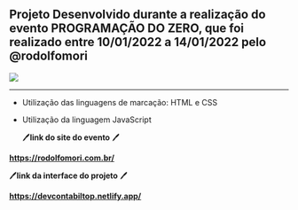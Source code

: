 ## Projeto Desenvolvido durante a realização do evento PROGRAMAÇÃO DO ZERO, que foi realizado entre 10/01/2022 a 14/01/2022 pelo @rodolfomori

![](C:\Users\felip\OneDrive\Imagens\12.png)

------------

- Utilização das linguagens de marcação: HTML e CSS

- Utilização da linguagem JavaScript

  

  :pen:**link do site do evento** :pen:

**https://rodolfomori.com.br/**

 :pen:**link da interface do projeto** :pen:

**https://devcontabiltop.netlify.app/**


